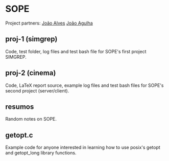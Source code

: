 # SOPE

Project partners:
[João Alves](https://github.com/xjoaoalvesx)
[João Agulha](https://github.com/joaoagulha)

## proj-1 (simgrep)

Code, test folder, log files and test bash file for SOPE's first project SIMGREP.

## proj-2 (cinema)

Code, LaTeX report source, example log files and test bash files for SOPE's second project (server/client).

## resumos

Random notes on SOPE.

## getopt.c

Example code for anyone interested in learning how to use posix's getopt and getopt_long library functions.
